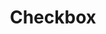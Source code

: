 ---
layout: pattern
categories: [patterns, checkbox]
title: Checkbox
type: [sub-nav-item]
variations: true
permalink: /patterns/checkbox/
overview: Lorem ipsum dolor sit amet, consectetur adipiscing elit, sed do eiusmod tempor incididunt ut labore et dolore magna aliqua. Interdum velit euismod in pellentesque. 
description: |
    
usa-link: "https://designsystem.digital.gov/components/checkbox/"
specification: |

topic: Fruit
checkbox:
  - title: Apple
  - title: Blueberries
  - title: Strawberries
  
#spec:

### Paths to view design and code... 
## designimg: can be used to show an image of the design until a coded version can be created. The htmlpath & csspath should be located in the pattens folder. Read more about creating coded components in /docs/creating-patterns 
# designimg: 
htmlpath: patterns/checkbox/checkbox-jk.md
csspath: patterns/checkbox/index.scss
---